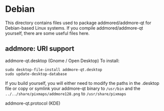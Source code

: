 
Debian
====================
This directory contains files used to package addmored/addmore-qt
for Debian-based Linux systems. If you compile addmored/addmore-qt yourself, there are some useful files here.

## addmore: URI support ##


addmore-qt.desktop  (Gnome / Open Desktop)
To install:

	sudo desktop-file-install addmore-qt.desktop
	sudo update-desktop-database

If you build yourself, you will either need to modify the paths in
the .desktop file or copy or symlink your addmore-qt binary to `/usr/bin`
and the `../../share/pixmaps/addmore128.png` to `/usr/share/pixmaps`

addmore-qt.protocol (KDE)

